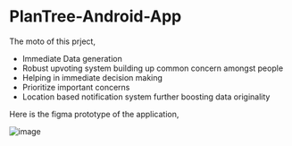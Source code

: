 # PlanTree-Android-App

The moto of this prject,


- Immediate Data generation
- Robust upvoting system building up common concern amongst people
- Helping in immediate decision making
- Prioritize important concerns
- Location based notification system further boosting data originality

Here is the figma prototype of the application, 


![image](https://user-images.githubusercontent.com/39637879/54873484-79d20a00-4dad-11e9-8521-d1876c542c65.png)
